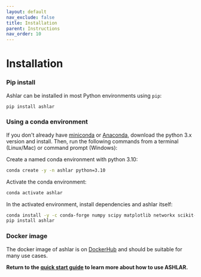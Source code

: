 ```yaml
---
layout: default
nav_exclude: false
title: Installation
parent: Instructions
nav_order: 10
---
```


# Installation

### Pip install

Ashlar can be installed in most Python environments using `pip`:
``` bash
pip install ashlar
```

### Using a conda environment

If you don't already have [miniconda](https://docs.conda.io/en/latest/miniconda.html)
or [Anaconda](https://www.anaconda.com/products/individual), download the python
3.x version and install. Then, run the following commands from a terminal (Linux/Mac)
or command prompt (Windows):

Create a named conda environment with python 3.10:
```bash
conda create -y -n ashlar python=3.10
```

Activate the conda environment:
```bash
conda activate ashlar
```

In the activated environment, install dependencies and ashlar itself:
```bash
conda install -y -c conda-forge numpy scipy matplotlib networkx scikit-image=0.16.2 scikit-learn pyjnius
pip install ashlar
```

### Docker image
The docker image of ashlar is on [DockerHub](https://hub.docker.com/r/labsyspharm/ashlar) and should be suitable for many use cases.

**Return to the [quick start guide](./) to learn more about how to use ASHLAR.**
